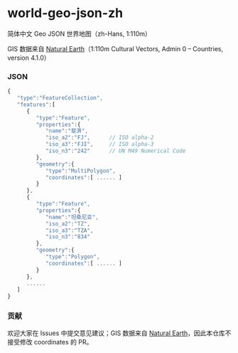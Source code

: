 # world-geo-json-zh
简体中文 Geo JSON 世界地图（zh-Hans, 1:110m）

GIS 数据来自 [Natural Earth](https://www.naturalearthdata.com/)（1:110m Cultural Vectors, Admin 0 – Countries, version 4.1.0）

### JSON
```javascript
{
   "type":"FeatureCollection",
   "features":[
      {
         "type":"Feature",
         "properties":{
            "name":"斐濟",
            "iso_a2":"FJ",      // ISO alpha-2
            "iso_a3":"FJI",     // ISO alpha-3
            "iso_n3":"242"      // UN M49 Numerical Code
         },
         "geometry":{
            "type":"MultiPolygon",
            "coordinates":[ ...... ]
         }
      },
      {
         "type":"Feature",
         "properties":{
            "name":"坦桑尼亚",
            "iso_a2":"TZ",
            "iso_a3":"TZA",
            "iso_n3":"834"
         },
         "geometry":{
            "type":"Polygon",
            "coordinates":[ ...... ]
         }
      }, 
      ......
   ]
}
```

### 贡献
欢迎大家在 Issues 中提交意见建议；GIS 数据来自 [Natural Earth](https://www.naturalearthdata.com/)，因此本仓库不接受修改 coordinates 的 PR。